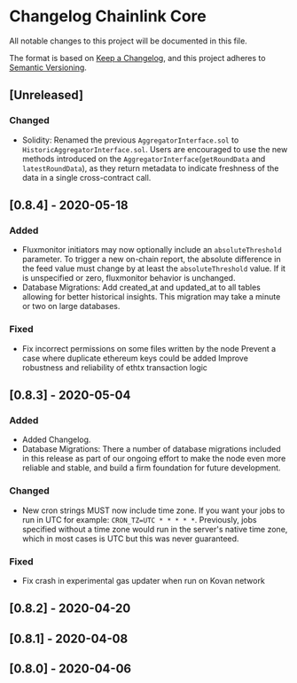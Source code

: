 # Changelog Chainlink Core
All notable changes to this project will be documented in this file.

The format is based on [Keep a Changelog](https://keepachangelog.com/en/1.0.0/),
and this project adheres to [Semantic Versioning](https://semver.org/spec/v2.0.0.html).

## [Unreleased]

### Changed

- Solidity: Renamed the previous `AggregatorInterface.sol` to
`HistoricAggregatorInterface.sol`. Users are encouraged to use the new methods
introduced on the `AggregatorInterface`(`getRoundData` and `latestRoundData`),
as they return metadata to indicate freshness of the data in a single
cross-contract call.

## [0.8.4] - 2020-05-18

### Added

- Fluxmonitor initiators may now optionally include an `absoluteThreshold`
parameter. To trigger a new on-chain report, the absolute difference in the feed
value must change by at least the `absoluteThreshold` value. If it is
unspecified or zero, fluxmonitor behavior is unchanged.
- Database Migrations: Add created_at and updated_at to all tables allowing for
better historical insights. This migration may take a minute or two on large
databases.

### Fixed

- Fix incorrect permissions on some files written by the node
Prevent a case where duplicate ethereum keys could be added
Improve robustness and reliability of ethtx transaction logic

## [0.8.3] - 2020-05-04

### Added

- Added Changelog.
- Database Migrations: There a number of database migrations included in this
release as part of our ongoing effort to make the node even more reliable and
stable, and build a firm foundation for future development.

### Changed

- New cron strings MUST now include time zone. If you want your jobs to run in
UTC for example: `CRON_TZ=UTC * * * * *`. Previously, jobs specified without a
time zone would run in the server's native time zone, which in most cases is UTC
but this was never guaranteed.

### Fixed

- Fix crash in experimental gas updater when run on Kovan network

## [0.8.2] - 2020-04-20

## [0.8.1] - 2020-04-08

## [0.8.0] - 2020-04-06
